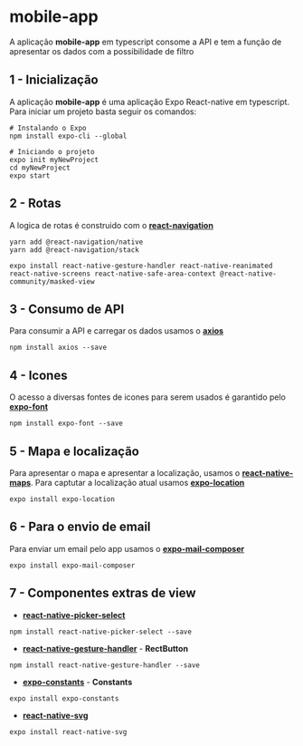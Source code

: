 # mobile-app

A aplicação **mobile-app** em typescript consome a API e tem a função de apresentar os dados com a possibilidade de filtro

## 1 - Inicialização

A aplicação **mobile-app** é uma aplicação Expo React-native em typescript. Para iniciar um projeto basta seguir os comandos:

```
# Instalando o Expo
npm install expo-cli --global

# Iniciando o projeto
expo init myNewProject
cd myNewProject
expo start
```

## 2 - Rotas

A logica de rotas é construido com o [**react-navigation**](https://reactnavigation.org/)

```
yarn add @react-navigation/native
yarn add @react-navigation/stack

expo install react-native-gesture-handler react-native-reanimated react-native-screens react-native-safe-area-context @react-native-community/masked-view
```

## 3 - Consumo de API

Para consumir a API e carregar os dados usamos o [**axios**](https://github.com/axios/axios)

```
npm install axios --save
```

## 4 - Icones

O acesso a diversas fontes de icones para serem usados é garantido pelo [**expo-font**](https://docs.expo.io/versions/latest/sdk/font/)

```
npm install expo-font --save
```

## 5 - Mapa e localização

Para apresentar o mapa e apresentar a localização, usamos o [**react-native-maps**](https://docs.expo.io/versions/latest/sdk/map-view/). Para captutar a localização atual usamos [**expo-location**](https://docs.expo.io/versions/latest/sdk/location/)

```
expo install expo-location
```

## 6 - Para o envio de email

Para enviar um email pelo app usamos o [**expo-mail-composer**](https://docs.expo.io/versions/latest/sdk/mail-composer/)

```
expo install expo-mail-composer
```

## 7 - Componentes extras de view

-   [**react-native-picker-select**](https://github.com/lawnstarter/react-native-picker-select)

```
npm install react-native-picker-select --save
```

-   [**react-native-gesture-handler**](https://github.com/software-mansion/react-native-gesture-handler) - **RectButton**

```
npm install react-native-gesture-handler --save
```

-   [**expo-constants**](https://docs.expo.io/versions/latest/sdk/constants/) - **Constants**

```
expo install expo-constants
```

-   [**react-native-svg**](https://docs.expo.io/versions/latest/sdk/svg/)

```
expo install react-native-svg
```
